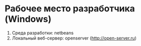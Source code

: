 # Рабочее место разработчика (Windows)

1. Среда разработки: netbeans
2. Локальный веб-сервер: openserver (http://open-server.ru)